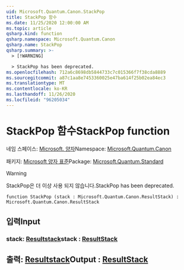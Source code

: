 ```yaml
---
uid: Microsoft.Quantum.Canon.StackPop
title: StackPop 함수
ms.date: 11/25/2020 12:00:00 AM
ms.topic: article
qsharp.kind: function
qsharp.namespace: Microsoft.Quantum.Canon
qsharp.name: StackPop
qsharp.summary: >-
  > [!WARNING]

  > StackPop has been deprecated.
ms.openlocfilehash: 712a6c8698db5844733c7c015366f7f38cda8889
ms.sourcegitcommit: a87c1aa8e7453360025e47ba614f25b02ea84ec3
ms.translationtype: MT
ms.contentlocale: ko-KR
ms.lasthandoff: 11/26/2020
ms.locfileid: "96205034"
---
```

# <a name="stackpop-function"></a><span data-ttu-id="9e101-102">StackPop 함수</span><span class="sxs-lookup"><span data-stu-id="9e101-102">StackPop function</span></span>

<span data-ttu-id="9e101-103">네임 스페이스: [Microsoft. 양자](xref:Microsoft.Quantum.Canon)</span><span class="sxs-lookup"><span data-stu-id="9e101-103">Namespace: [Microsoft.Quantum.Canon](xref:Microsoft.Quantum.Canon)</span></span>

<span data-ttu-id="9e101-104">패키지: [Microsoft 양자 표준](https://nuget.org/packages/Microsoft.Quantum.Standard)</span><span class="sxs-lookup"><span data-stu-id="9e101-104">Package: [Microsoft.Quantum.Standard](https://nuget.org/packages/Microsoft.Quantum.Standard)</span></span>


> [!WARNING]
> <span data-ttu-id="9e101-105">StackPop은 더 이상 사용 되지 않습니다.</span><span class="sxs-lookup"><span data-stu-id="9e101-105">StackPop has been deprecated.</span></span>



```qsharp
function StackPop (stack : Microsoft.Quantum.Canon.ResultStack) : Microsoft.Quantum.Canon.ResultStack
```


## <a name="input"></a><span data-ttu-id="9e101-106">입력</span><span class="sxs-lookup"><span data-stu-id="9e101-106">Input</span></span>

### <a name="stack--resultstack"></a><span data-ttu-id="9e101-107">stack: [Resultstack](xref:Microsoft.Quantum.Canon.ResultStack)</span><span class="sxs-lookup"><span data-stu-id="9e101-107">stack : [ResultStack](xref:Microsoft.Quantum.Canon.ResultStack)</span></span>





## <a name="output--resultstack"></a><span data-ttu-id="9e101-108">출력: [Resultstack](xref:Microsoft.Quantum.Canon.ResultStack)</span><span class="sxs-lookup"><span data-stu-id="9e101-108">Output : [ResultStack](xref:Microsoft.Quantum.Canon.ResultStack)</span></span>

